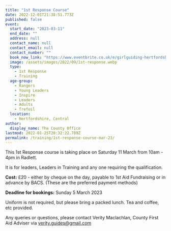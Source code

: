 ```yaml
---
title: "1st Response Course"
date: 2022-12-01T21:38:51.773Z
published: false
event:
  start_date: "2023-03-11"
  end_date: ""
  address: null
  contact_name: null
  contact_email: null
  contact_number: ""
  book_now_link: "https://www.eventbrite.co.uk/e/girlguiding-hertfordshire-full-1st-response-course-tickets-475888795197"
  image: /assets/images/2022/09/1st-response.webp
  type:
    - 1st Response
    - Training
  age-group:
    - Rangers
    - Young Leaders
    - Inspire
    - Leaders
    - Adults
    - Trefoil
  location:
    - Hertfordshire, Central
author:
  display_name: The County Office
lastmod: 2022-01-25T20:32:22.789Z
permalink: /training/1st-response-course-mar-23/
---
```

This 1st Response course is taking place on Saturday 11 March from 10am - 4pm in Radlett.

It is for leaders, Leaders in Training and any one requiring the qualification.

**Cost:** £20 - either by cheque on the day, payable to 1st Aid Fundraising or in advance by BACS.  (These are the preferred payment methods)

**Deadline for bookings:** Sunday 5 March 2023

Uniform is not required, but please bring a packed lunch. Tea and coffee, etc provided.

Any queries or questions, please contact Verity Maclachlan, County First Aid Adviser via <verity.guides@gmail.com>
